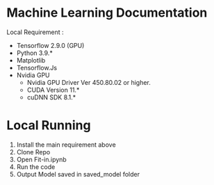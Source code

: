 # Machine Learning Documentation
Local Requirement :
 - Tensorflow 2.9.0 (GPU)
 - Python 3.9.*
 - Matplotlib
 - Tensorflow.Js 
 - Nvidia GPU
    - Nvidia GPU Driver Ver 450.80.02 or higher.
    - CUDA Version 11.*
    - cuDNN SDK 8.1.*

# Local Running
1. Install the main requirement above
2. Clone Repo
3. Open Fit-in.ipynb
4. Run the code
5. Output Model saved in saved_model folder 